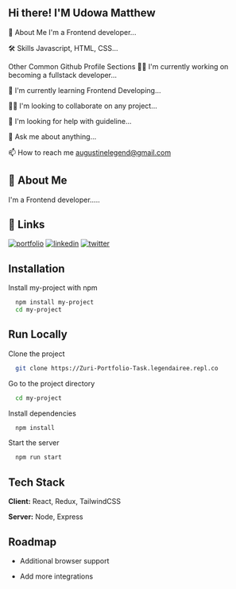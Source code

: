 
## Hi there! I'M Udowa Matthew

🚀 About Me
I'm a Frontend developer...

🛠 Skills
Javascript, HTML, CSS...



Other Common Github Profile Sections
👩‍💻 I'm currently working on becoming a fullstack developer...

🧠 I'm currently learning Frontend Developing...

👯‍♀️ I'm looking to collaborate on any project...

🤔 I'm looking for help with guideline...

💬 Ask me about anything...

📫 How to reach me augustinelegend@gmail.com
## 🚀 About Me
I'm a Frontend developer.....


## 🔗 Links
[![portfolio](https://img.shields.io/badge/my_portfolio-000?style=for-the-badge&logo=ko-fi&logoColor=white)](https://Zuri-Portfolio-Task.legendairee.repl.co/)
[![linkedin](https://img.shields.io/badge/linkedin-0A66C2?style=for-the-badge&logo=linkedin&logoColor=white)](https://www.linkedin.com/in/matthew-udowa-765b00209/)
[![twitter](https://img.shields.io/badge/twitter-1DA1F2?style=for-the-badge&logo=twitter&logoColor=white)](https://twitter.com/Legendarrh?t=GgJzOVWGnKz4xQE-hYEfvw&s=09/)


## Installation

Install my-project with npm

```bash
  npm install my-project
  cd my-project
```
    
## Run Locally

Clone the project

```bash
  git clone https://Zuri-Portfolio-Task.legendairee.repl.co
```

Go to the project directory

```bash
  cd my-project
```

Install dependencies

```bash
  npm install
```

Start the server

```bash
  npm run start
```


## Tech Stack

**Client:** React, Redux, TailwindCSS

**Server:** Node, Express


## Roadmap

- Additional browser support

- Add more integrations

